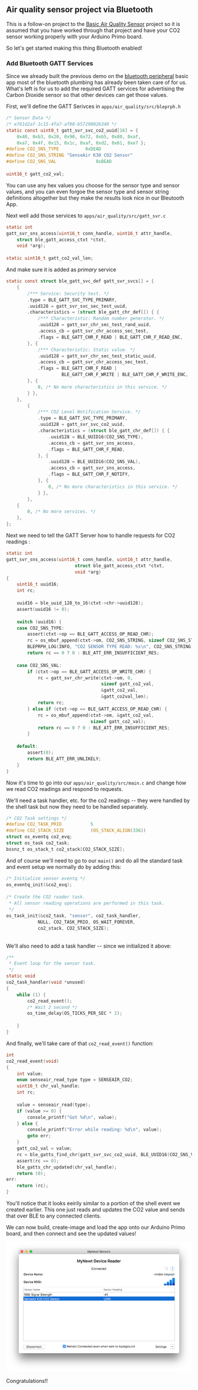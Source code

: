 ## Air quality sensor project via Bluetooth

This is a follow-on project to the [Basic Air Quality Sensor](air_quality_esnsor.md) project so it is
assumed that you have worked through that project and have your CO2 sensor working properly with
your Arduino Primo board. 

So let's get started making this thing Bluetooth enabled!

### Add Bluetooth GATT Services

Since we already built the previous demo on the [bluetooth peripheral](bleprph/bleprph-app.md) basic
app most of the bluetooth plumbing has already been taken care of for us. What's left is for us
to add the required GATT services for advertising the Carbon Dioxide sensor so that
other devices can get those values.

First, we'll define the GATT Serivces in `apps/air_quality/src/bleprph.h`

```c
/* Sensor Data */
/* e761d2af-1c15-4fa7-af80-b5729002b340 */
static const uint8_t gatt_svr_svc_co2_uuid[16] = {
    0x40, 0xb3, 0x20, 0x90, 0x72, 0xb5, 0x80, 0xaf,
    0xa7, 0x4f, 0x15, 0x1c, 0xaf, 0xd2, 0x61, 0xe7 };
#define CO2_SNS_TYPE          0xDEAD
#define CO2_SNS_STRING "SenseAir K30 CO2 Sensor"
#define CO2_SNS_VAL               0xBEAD

uint16_t gatt_co2_val; 
```

You can use any hex values you choose for the sensor type and sensor values, and you can 
even forgoe the sensor type and sensor string definitions altogether but they make
the results look nice in our Bleutooth App.

Next well add those services to `apps/air_quality/src/gatt_svr.c`

```c
static int
gatt_svr_sns_access(uint16_t conn_handle, uint16_t attr_handle,
    struct ble_gatt_access_ctxt *ctxt,
    void *arg);
    
static uint16_t gatt_co2_val_len;

```

And make sure it is added as *primary* service

```c
static const struct ble_gatt_svc_def gatt_svr_svcs[] = {
    {
        /*** Service: Security test. */
        .type = BLE_GATT_SVC_TYPE_PRIMARY,
        .uuid128 = gatt_svr_svc_sec_test_uuid,
        .characteristics = (struct ble_gatt_chr_def[]) { {
            /*** Characteristic: Random number generator. */
            .uuid128 = gatt_svr_chr_sec_test_rand_uuid,
            .access_cb = gatt_svr_chr_access_sec_test,
            .flags = BLE_GATT_CHR_F_READ | BLE_GATT_CHR_F_READ_ENC,
        }, {
            /*** Characteristic: Static value. */
            .uuid128 = gatt_svr_chr_sec_test_static_uuid,
            .access_cb = gatt_svr_chr_access_sec_test,
            .flags = BLE_GATT_CHR_F_READ |
                     BLE_GATT_CHR_F_WRITE | BLE_GATT_CHR_F_WRITE_ENC,
        }, {
            0, /* No more characteristics in this service. */
        } },
    },
        {
            /*** CO2 Level Notification Service. */
            .type = BLE_GATT_SVC_TYPE_PRIMARY,
            .uuid128 = gatt_svr_svc_co2_uuid,
            .characteristics = (struct ble_gatt_chr_def[]) { {
                .uuid128 = BLE_UUID16(CO2_SNS_TYPE),
                .access_cb = gatt_svr_sns_access,
                .flags = BLE_GATT_CHR_F_READ,
            }, {
                .uuid128 = BLE_UUID16(CO2_SNS_VAL),
                .access_cb = gatt_svr_sns_access,
                .flags = BLE_GATT_CHR_F_NOTIFY,
            }, {
                0, /* No more characteristics in this service. */
            } },
        },
    {
        0, /* No more services. */
    },
};
```

Next we need to tell the GATT Server how to handle requests for CO2 readings :

```c
static int
gatt_svr_sns_access(uint16_t conn_handle, uint16_t attr_handle,
                          struct ble_gatt_access_ctxt *ctxt,
                          void *arg)
{
    uint16_t uuid16;
    int rc;

    uuid16 = ble_uuid_128_to_16(ctxt->chr->uuid128);
    assert(uuid16 != 0);

    switch (uuid16) {
    case CO2_SNS_TYPE:
        assert(ctxt->op == BLE_GATT_ACCESS_OP_READ_CHR);
        rc = os_mbuf_append(ctxt->om, CO2_SNS_STRING, sizeof CO2_SNS_STRING);
        BLEPRPH_LOG(INFO, "CO2 SENSOR TYPE READ: %s\n", CO2_SNS_STRING);
        return rc == 0 ? 0 : BLE_ATT_ERR_INSUFFICIENT_RES;
    
    case CO2_SNS_VAL:
        if (ctxt->op == BLE_GATT_ACCESS_OP_WRITE_CHR) {
            rc = gatt_svr_chr_write(ctxt->om, 0,
                                    sizeof gatt_co2_val,
                                    &gatt_co2_val,
                                    &gatt_co2val_len);
            return rc;
        } else if (ctxt->op == BLE_GATT_ACCESS_OP_READ_CHR) {
            rc = os_mbuf_append(ctxt->om, &gatt_co2_val,
                                sizeof gatt_co2_val);
            return rc == 0 ? 0 : BLE_ATT_ERR_INSUFFICIENT_RES;
        }
    
    default:
        assert(0);
        return BLE_ATT_ERR_UNLIKELY;
    }                              
}
```

Now it's time to go into our `apps/air_quality/src/main.c` and change how we read CO2 readings and 
respond to requests. 

We'll need a task handler, etc. for the co2 readings -- they were handled by the shell task but 
now they need to be handled separately.

```c
/* CO2 Task settings */
#define CO2_TASK_PRIO           5
#define CO2_STACK_SIZE          (OS_STACK_ALIGN(336))
struct os_eventq co2_evq;
struct os_task co2_task;
bssnz_t os_stack_t co2_stack[CO2_STACK_SIZE];
```

And of course we'll need to go to our `main()` and do all the standard task and event setup we
normally do by adding this:

```c
/* Initialize sensor eventq */
os_eventq_init(&co2_evq);

/* Create the CO2 reader task.  
 * All sensor reading operations are performed in this task.
 */
os_task_init(&co2_task, "sensor", co2_task_handler,
            NULL, CO2_TASK_PRIO, OS_WAIT_FOREVER,
            co2_stack, CO2_STACK_SIZE);
            
```

We'll also need to add a task handler -- since we initialized it above:

```c
/**
 * Event loop for the sensor task.
 */
static void
co2_task_handler(void *unused)
{    
    while (1) {
        co2_read_event();
        /* Wait 2 second */
        os_time_delay(OS_TICKS_PER_SEC * 2);

    }
}
```

And finally, we'll take care of that `co2_read_event()` function:

```c
int
co2_read_event(void)
{
    int value;
    enum senseair_read_type type = SENSEAIR_CO2;
    uint16_t chr_val_handle;
    int rc;

    value = senseair_read(type);
    if (value >= 0) {
        console_printf("Got %d\n", value);
    } else {
        console_printf("Error while reading: %d\n", value);
        goto err;
    }
    gatt_co2_val = value;
    rc = ble_gatts_find_chr(gatt_svr_svc_co2_uuid, BLE_UUID16(CO2_SNS_VAL), NULL, &chr_val_handle);
    assert(rc == 0);
    ble_gatts_chr_updated(chr_val_handle);
    return (0);
err:
    return (rc);
}
```

You'll notice that it looks eeirily similar to a portion of the shell event we created 
earlier. This one just reads and updates the CO2 value and sends that over BLE to any
connected clients. 

We can now build, create-image and load the app onto our Arduino Primo board, and then 
connect and see the updated values!

![MyNewt Sensor Reader](pics/MyNewtSensorReader.jpg)

Congratulations!!



